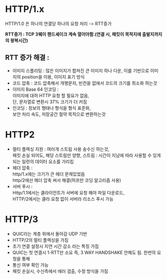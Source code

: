 # HTTP/1.x
HTTP/1.0 은 하나의 연결당 하나의 요청 처리 -> RTT증가

**RTT증가 : TCP 3웨이 핸드셰이크 계속 열어야함.(연결 시, 패킷이 목적지에 출발지까지의 왕복시간)**


## RTT 증가 해결 :
- 이미지 스플리팅 : 많은 이미지가 합쳐진 큰 이미지 하나 다운, 
  이를 기반으로 이미지의 position을 이용, 이미지 표기 방식
- 코드 압축 : 코드 압축해서 개행문자, 빈칸을 없애서 코드의 크기를 최소화 하는것
- 이미지 Base 64 인코딩 :  
  이미지에 대허 HTTP 요청 할 필요가 없음,  
  단, 문자열로 변환시 37% 크기가 더 커짐
- 인코딩 : 정보의 형태나 형식을 형식 표준화,   
  보안 처리 속도, 저장공간 절약 목적으로 변환하는것

# HTTP2

- 멀티 플렉싱 지원 : 여러개 스트림 사용 송수신 하는것,  
  패킷 손실 되어도, 해당 스트림만 양향,
  스트림 : 시간이 지남에 따라 사용할 수 있게 되는 일련의 데이터 요소를 가리킴
- 헤더 압축 :   
  http/1.x에는 크기가 큰 헤더 문제있었음  
  http/2에선 헤더 압축 써서 해결(허프만 코딩 알고리즘 사용)
- 서버 푸시 :  
  Http/1.1에서는 클라이언트가 서버에 요청 해야 파일 다운로드,  
  HTTP/2에서는 클라 요청 없이 서버라 리소스 푸시 가능

# HTTP/3
- QUIC라는 계층 위에서 돌아감 UDP 기반
- HTTP/2의 멀티 플렉싱을 가짐
- 초기 연결 설정시 지연 시간 감소 라는 특징 가짐
- QUIC는 첫 연결시 1-RTT만 소요 즉, 3 WAY HANDSHAKE 안해도 됨. 한번의 요청을 통해
- 통신 여부 확인 가능
- 패킷 손실시, 수신측에서 에러 검출, 수정 방식을 가짐
